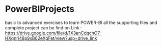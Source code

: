 # PowerBIProjects
basic to advanced exercises  to learn POWER-BI
all the supporting files and complete project can be find on Link : https://drive.google.com/file/d/1X3anCdqchO7-HXqnrj48p9xB62eXgFet/view?usp=drive_link


